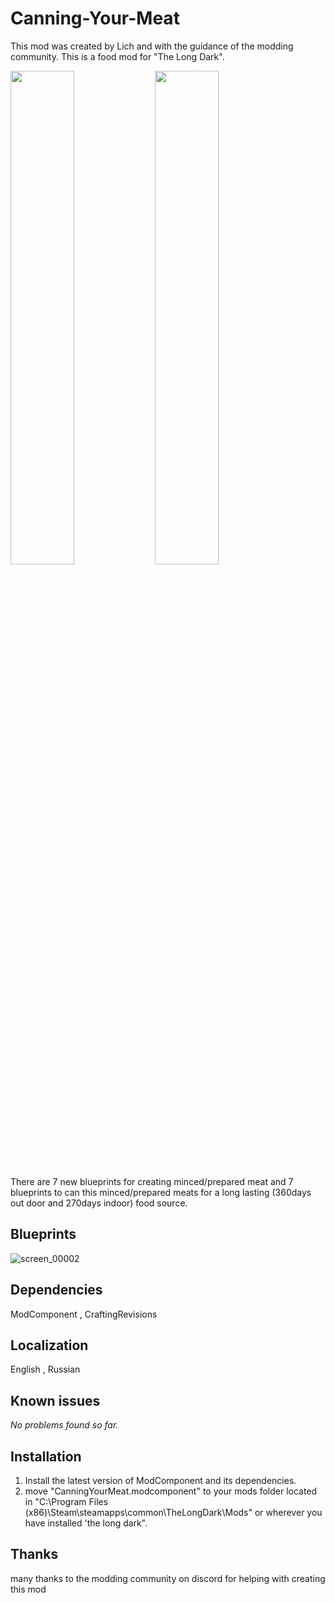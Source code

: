 # Canning-Your-Meat
This mod was created by Lich and with the guidance of the modding community. This is a food mod for "The Long Dark".

<img src="https://github.com/user-attachments/assets/8881ec84-e6ba-4a31-ba73-ff8274e34cc8" width="45%"></img> <img src="https://github.com/user-attachments/assets/7849cf7c-8e41-4ac1-a965-cab25b3bf59c" width="45%"></img> 

There are 7 new blueprints for creating minced/prepared meat and 7 blueprints to can this minced/prepared meats for a long lasting (360days out door and 270days indoor) food source.

## Blueprints
![screen_00002](https://github.com/user-attachments/assets/e8a12f30-16b7-446c-b60a-b5824f309038)

## Dependencies
ModComponent , CraftingRevisions
## Localization
English , Russian 
## Known issues
*No problems found so far.*
## Installation
1. Install the latest version of ModComponent and its dependencies.
2. move "CanningYourMeat.modcomponent" to your mods folder located in "C:\Program Files (x86)\Steam\steamapps\common\TheLongDark\Mods" or wherever you have installed 'the long dark".
## Thanks
many thanks to the modding community on discord for helping with creating this mod
